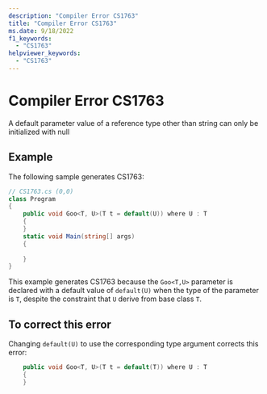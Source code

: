 ```yaml
---
description: "Compiler Error CS1763"
title: "Compiler Error CS1763"
ms.date: 9/18/2022
f1_keywords:
  - "CS1763"
helpviewer_keywords:
  - "CS1763"
---
```

# Compiler Error CS1763

A default parameter value of a reference type other than string can only be initialized with null

## Example

 The following sample generates CS1763:

```csharp
// CS1763.cs (0,0)
class Program
{
    public void Goo<T, U>(T t = default(U)) where U : T
    {
    }
    static void Main(string[] args)
    {
        
    }
}
```

This example generates CS1763 because the `Goo<T,U>` parameter is declared with a default value of `default(U)` when the type of the parameter is `T`, despite the constraint that `U` derive from base class `T`.  

## To correct this error

Changing `default(U)` to use the corresponding type argument corrects this error:

```csharp
    public void Goo<T, U>(T t = default(T)) where U : T
    {
    }
```
